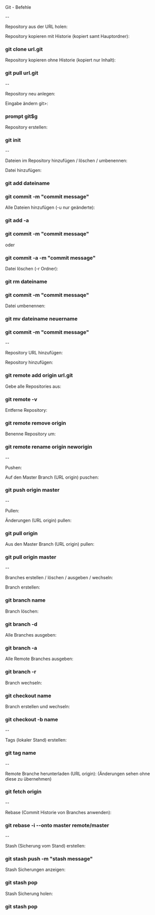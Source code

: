Git - Befehle

--

Repository aus der URL holen:

Repository kopieren mit Historie (kopiert samt Hauptordner):

### git clone url.git

Repository kopieren ohne Historie (kopiert nur Inhalt):

### git pull url.git

--

Repository neu anlegen:

Eingabe ändern git>:

### prompt git$g

Repository erstellen:

### git init

--

Dateien im Repository hinzufügen / löschen / umbenennen:

Datei hinzufügen:

### git add dateiname

### git commit -m "commit message"

Alle Dateien hinzufügen (-u nur geänderte):

### git add -a

### git commit -m "commit messaqe"

oder

### git commit -a -m "commit message"

Datei löschen (-r Ordner):

### git rm dateiname

### git commit -m "commit messaqe"

Datei umbenennen:

### git mv dateiname neuername

### git commit -m "commit message"

--

Repository URL hinzufügen:

Repository hinzufügen:

### git remote add origin url.git

Gebe alle Repositories aus:

### git remote -v

Entferne Repository:

### git remote remove origin

Benenne Repository um:

### git remote rename origin neworigin

--

Pushen:

Auf den Master Branch (URL origin) puschen:

### git push origin master

--

Pullen:

Änderungen (URL origin) pullen:

### git pull origin

Aus den Master Branch (URL origin) pullen:

### git pull origin master

--

Branches erstellen / löschen / ausgeben / wechseln:

Branch erstellen:

### git branch name

Branch löschen:

### git branch -d

Alle Branches ausgeben:

### git branch -a

Alle Remote Branches ausgeben:

### git branch -r

Branch wechseln:

### git checkout name

Branch erstellen und wechseln:

### git checkout -b name

--

Tags (lokaler Stand) erstellen:

### git tag name

--

Remote Branche herunterladen (URL origin):
(Änderungen sehen ohne diese zu übernehmen)

### git fetch origin

--

Rebase (Commit Historie von Branches anwenden):

### git rebase -i --onto master remote/master

--

Stash (Sicherung vom Stand) erstellen:

### git stash push -m "stash message"

Stash Sicherungen anzeigen:

### git stash pop

Stash Sicherung holen:

### git stash pop
